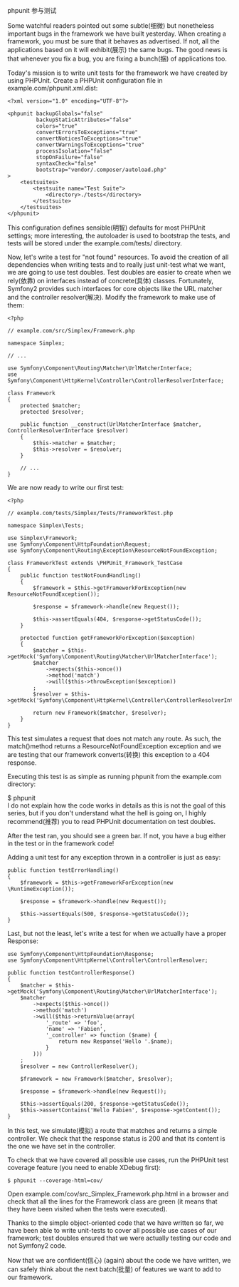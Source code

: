 phpunit 参与测试

Some watchful readers pointed out some subtle\(细微\) but nonetheless important bugs in the framework we have built yesterday. When creating a framework, you must be sure that it behaves as advertised. If not, all the applications based on it will exhibit\(展示\) the same bugs. The good news is that whenever you fix a bug, you are fixing a bunch\(捆\) of applications too.

Today's mission is to write unit tests for the framework we have created by using PHPUnit. Create a PHPUnit configuration file in example.com/phpunit.xml.dist:

```
<?xml version="1.0" encoding="UTF-8"?>

<phpunit backupGlobals="false"
         backupStaticAttributes="false"
         colors="true"
         convertErrorsToExceptions="true"
         convertNoticesToExceptions="true"
         convertWarningsToExceptions="true"
         processIsolation="false"
         stopOnFailure="false"
         syntaxCheck="false"
         bootstrap="vendor/.composer/autoload.php"
>
    <testsuites>
        <testsuite name="Test Suite">
            <directory>./tests</directory>
        </testsuite>
    </testsuites>
</phpunit>
```

This configuration defines sensible\(明智\) defaults for most PHPUnit settings; more interesting, the autoloader is used to bootstrap the tests, and tests will be stored under the example.com/tests/ directory.

Now, let's write a test for "not found" resources. To avoid the creation of all dependencies when writing tests and to really just unit-test what we want, we are going to use test doubles. Test doubles are easier to create when we rely\(依靠\) on interfaces instead of concrete\(具体\) classes. Fortunately, Symfony2 provides such interfaces for core objects like the URL matcher and the controller resolver\(解决\). Modify the framework to make use of them:

```
<?php

// example.com/src/Simplex/Framework.php

namespace Simplex;

// ...

use Symfony\Component\Routing\Matcher\UrlMatcherInterface;
use Symfony\Component\HttpKernel\Controller\ControllerResolverInterface;

class Framework
{
    protected $matcher;
    protected $resolver;

    public function __construct(UrlMatcherInterface $matcher, ControllerResolverInterface $resolver)
    {
        $this->matcher = $matcher;
        $this->resolver = $resolver;
    }

    // ...
}
```

We are now ready to write our first test:

```
<?php

// example.com/tests/Simplex/Tests/FrameworkTest.php

namespace Simplex\Tests;

use Simplex\Framework;
use Symfony\Component\HttpFoundation\Request;
use Symfony\Component\Routing\Exception\ResourceNotFoundException;

class FrameworkTest extends \PHPUnit_Framework_TestCase
{
    public function testNotFoundHandling()
    {
        $framework = $this->getFrameworkForException(new ResourceNotFoundException());

        $response = $framework->handle(new Request());

        $this->assertEquals(404, $response->getStatusCode());
    }

    protected function getFrameworkForException($exception)
    {
        $matcher = $this->getMock('Symfony\Component\Routing\Matcher\UrlMatcherInterface');
        $matcher
            ->expects($this->once())
            ->method('match')
            ->will($this->throwException($exception))
        ;
        $resolver = $this->getMock('Symfony\Component\HttpKernel\Controller\ControllerResolverInterface');

        return new Framework($matcher, $resolver);
    }
}
```

This test simulates a request that does not match any route. As such, the match\(\)method returns a ResourceNotFoundException exception and we are testing that our framework converts\(转换\) this exception to a 404 response.

Executing this test is as simple as running phpunit from the example.com directory:

$ phpunit  
I do not explain how the code works in details as this is not the goal of this series, but if you don't understand what the hell is going on, I highly recommend\(推荐\) you to read PHPUnit documentation on test doubles.

After the test ran, you should see a green bar. If not, you have a bug either in the test or in the framework code!

Adding a unit test for any exception thrown in a controller is just as easy:

```
public function testErrorHandling()
{
    $framework = $this->getFrameworkForException(new \RuntimeException());

    $response = $framework->handle(new Request());

    $this->assertEquals(500, $response->getStatusCode());
}
```

Last, but not the least, let's write a test for when we actually have a proper Response:

```
use Symfony\Component\HttpFoundation\Response;
use Symfony\Component\HttpKernel\Controller\ControllerResolver;

public function testControllerResponse()
{
    $matcher = $this->getMock('Symfony\Component\Routing\Matcher\UrlMatcherInterface');
    $matcher
        ->expects($this->once())
        ->method('match')
        ->will($this->returnValue(array(
            '_route' => 'foo',
            'name' => 'Fabien',
            '_controller' => function ($name) {
                return new Response('Hello '.$name);
            }
        )))
    ;
    $resolver = new ControllerResolver();

    $framework = new Framework($matcher, $resolver);

    $response = $framework->handle(new Request());

    $this->assertEquals(200, $response->getStatusCode());
    $this->assertContains('Hello Fabien', $response->getContent());
}
```

In this test, we simulate\(模拟\) a route that matches and returns a simple controller. We check that the response status is 200 and that its content is the one we have set in the controller.

To check that we have covered all possible use cases, run the PHPUnit test coverage feature \(you need to enable XDebug first\):

```
$ phpunit --coverage-html=cov/
```

Open example.com/cov/src\_Simplex\_Framework.php.html in a browser and check that all the lines for the Framework class are green \(it means that they have been visited when the tests were executed\).

Thanks to the simple object-oriented code that we have written so far, we have been able to write unit-tests to cover all possible use cases of our framework; test doubles ensured that we were actually testing our code and not Symfony2 code.

Now that we are confident\(信心\) \(again\) about the code we have written, we can safely think about the next batch\(批量\) of features we want to add to our framework.

